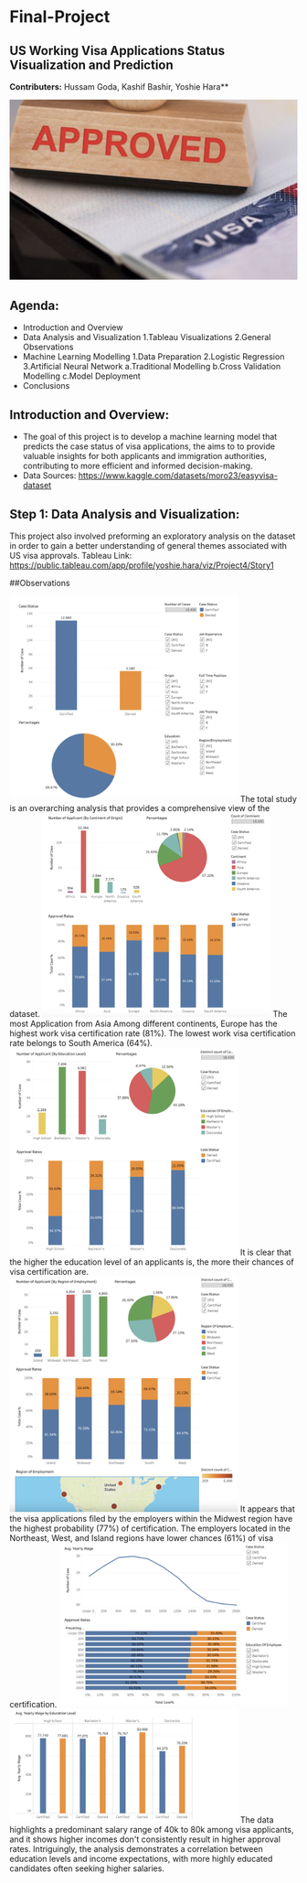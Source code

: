 # Final-Project


**US Working Visa Applications Status**
**Visualization and Prediction**
-
**Contributers:**  Hussam Goda, Kashif Bashir, Yoshie Hara**

![Image](https://github.com/HussamGoda/Final-Project/blob/main/Images/Approve.png)


**Agenda:** 
-
- Introduction and Overview
- Data Analysis and Visualization
  1.Tableau Visualizations
  2.General Observations
- Machine Learning Modelling
  1.Data Preparation
  2.Logistic Regression
  3.Artificial Neural Network
    a.Traditional Modelling
    b.Cross Validation Modelling
    c.Model Deployment
- Conclusions

**Introduction and Overview:**
-
- The goal of this project is to develop a machine learning model that predicts the case status of visa applications, the aims to to provide valuable insights for both applicants and immigration authorities, contributing to more efficient and informed decision-making.
- Data Sources: https://www.kaggle.com/datasets/moro23/easyvisa-dataset


**Step 1: Data Analysis and Visualization:**
-
This project also involved preforming an exploratory analysis on the dataset in order to gain a better understanding of general themes associated with US visa approvals. 
Tableau Link: https://public.tableau.com/app/profile/yoshie.hara/viz/Project4/Story1


##Observations

<img src="https://github.com/HussamGoda/Final-Project/blob/main/Images/Total.png" width="400" alt="Total Study">
The total study is an overarching analysis that provides a comprehensive view of the dataset.

<img src="https://github.com/HussamGoda/Final-Project/blob/main/Images/Continent.png" width="400" alt="Continent">
The most Application from Asia
Among different continents, Europe has the highest work visa certification rate (81%).
The lowest work visa certification rate belongs to South America (64%).

<img src="https://github.com/HussamGoda/Final-Project/blob/main/Images/Education.png" width="400" alt="Education">
It is clear that the higher the education level of an applicants is, the more their chances of visa certification are.

<img src="https://github.com/HussamGoda/Final-Project/blob/main/Images/Region.png" width="400" alt="Region">
It appears that the visa applications filed by the employers within the Midwest region have the highest probability (77%) of certification. 
The employers located in the Northeast, West, and Island regions have lower chances (61%) of visa certification.

<img src="https://github.com/HussamGoda/Final-Project/blob/main/Images/Wage1.png" width="400" alt="Wage1">
<img src="https://github.com/HussamGoda/Final-Project/blob/main/Images/Wage2.png" width="400" alt="Wage2">
The data highlights a predominant salary range of 40k to 80k among visa applicants, and it shows higher incomes don't consistently result in higher approval rates. 
Intriguingly, the analysis demonstrates a correlation between education levels and income expectations, with more highly educated candidates often seeking higher salaries.

